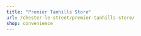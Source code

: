 ```yaml
---
title: "Premier Tanhills Store"
url: /chester-le-street/premier-tanhills-store/
shop: convenience
---
```

